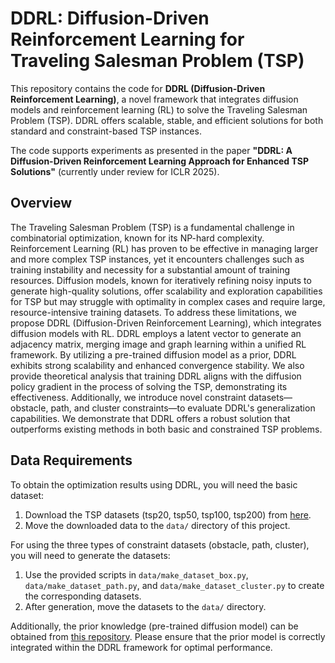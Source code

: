 # DDRL: Diffusion-Driven Reinforcement Learning for Traveling Salesman Problem (TSP)

This repository contains the code for **DDRL (Diffusion-Driven Reinforcement Learning)**, a novel framework that integrates diffusion models and reinforcement learning (RL) to solve the Traveling Salesman Problem (TSP). DDRL offers scalable, stable, and efficient solutions for both standard and constraint-based TSP instances.

The code supports experiments as presented in the paper **"DDRL: A Diffusion-Driven Reinforcement Learning Approach for Enhanced TSP Solutions"** (currently under review for ICLR 2025).

## Overview

The Traveling Salesman Problem (TSP) is a fundamental challenge in combinatorial optimization, known for its NP-hard complexity. Reinforcement Learning (RL) has proven to be effective in managing larger and more complex TSP instances, yet it encounters challenges such as training instability and necessity for a substantial amount of training resources. Diffusion models, known for iteratively refining noisy inputs to generate high-quality solutions, offer scalability and exploration capabilities for TSP but may struggle with optimality in complex cases and require large, resource-intensive training datasets. To address these limitations, we propose DDRL (Diffusion-Driven Reinforcement Learning), which integrates diffusion models with RL. DDRL employs a latent vector to generate an adjacency matrix, merging image and graph learning within a unified RL framework. By utilizing a pre-trained diffusion model as a prior, DDRL exhibits strong scalability and enhanced convergence stability. We also provide theoretical analysis that training DDRL aligns with the diffusion policy gradient in the process of solving the TSP, demonstrating its effectiveness. Additionally, we introduce novel constraint datasets—obstacle, path, and cluster constraints—to evaluate DDRL's generalization capabilities. We demonstrate that DDRL offers a robust solution that outperforms existing methods in both basic and constrained TSP problems. 

## Data Requirements

To obtain the optimization results using DDRL, you will need the basic dataset:

1. Download the TSP datasets (tsp20, tsp50, tsp100, tsp200) from [here](https://github.com/chaitjo/learning-tsp).
2. Move the downloaded data to the `data/` directory of this project.

For using the three types of constraint datasets (obstacle, path, cluster), you will need to generate the datasets:

1. Use the provided scripts in `data/make_dataset_box.py`, `data/make_dataset_path.py`, and `data/make_dataset_cluster.py` to create the corresponding datasets.
2. After generation, move the datasets to the `data/` directory.

Additionally, the prior knowledge (pre-trained diffusion model) can be obtained from [this repository](https://github.com/AlexGraikos/diffusion_priors?tab=readme-ov-file). Please ensure that the prior model is correctly integrated within the DDRL framework for optimal performance.